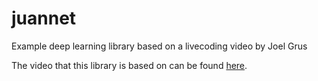 # juannet
Example deep learning library based on a livecoding video by Joel Grus

The video that this library is based on can be found [here](https://www.youtube.com/watch?v=o64FV-ez6Gw).
